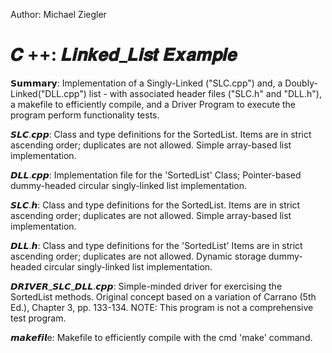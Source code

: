 Author: Michael Ziegler 
# 𝑪 ++: 𝑳𝒊𝒏𝒌𝒆𝒅_𝑳𝒊𝒔𝒕 𝑬𝒙𝒂𝒎𝒑𝒍𝒆
𝗦𝘂𝗺𝗺𝗮𝗿𝘆: Implementation of a Singly-Linked ("SLC.cpp") and, a Doubly-Linked("DLL.cpp") list - with associated header files ("SLC.h" and "DLL.h"), a makefile to efficiently compile, and a Driver Program to execute the program perform functionality tests. 

𝙎𝙇𝘾.𝙘𝙥𝙥: Class and type definitions for the SortedList. Items are in strict ascending order; duplicates are not allowed.  Simple array-based list implementation.

𝘿𝙇𝙇.𝙘𝙥𝙥: Implementation file for the 'SortedList' Class; Pointer-based dummy-headed circular singly-linked list implementation.

𝙎𝙇𝘾.𝙝: Class and type definitions for the SortedList. Items are in strict ascending order; duplicates are not allowed. Simple array-based list implementation.

𝘿𝙇𝙇.𝙝: Class and type definitions for the 'SortedList' Items are in strict ascending order; duplicates are not allowed. Dynamic storage dummy-headed circular singly-linked list implementation.

𝘿𝙍𝙄𝙑𝙀𝙍_𝙎𝙇𝘾_𝘿𝙇𝙇.𝙘𝙥𝙥: Simple-minded driver for exercising the SortedList methods. Original concept based on a variation of Carrano (5th Ed.), Chapter 3, pp. 133-134.  NOTE: This program is not a comprehensive test program.

𝙢𝙖𝙠𝙚𝙛𝙞𝙡e: Makefile to efficiently compile with the cmd 'make' command.
